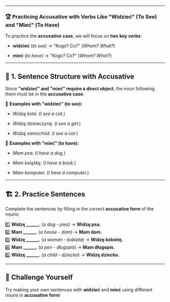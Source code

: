 
---
### 🏆 **Practicing Accusative with Verbs Like "Widzieć" (To See) and "Mieć" (To Have)**

To practice the **accusative case**, we will focus on **two key verbs**:

- **widzieć** (_to see_) → "Kogo? Co?" (_Whom? What?_)
    
- **mieć** (_to have_) → "Kogo? Co?" (_Whom? What?_)
    

---

## 📖 **1. Sentence Structure with Accusative**

Since **"widzieć" and "mieć" require a direct object**, the noun following them must be in the **accusative case**.

🔹 **Examples with "widzieć" (to see):**

- _Widzę kota._ (_I see a cat._)
    
- _Widzę dziewczynę._ (_I see a girl._)
    
- _Widzę samochód._ (_I see a car._)
    

🔹 **Examples with "mieć" (to have):**

- _Mam psa._ (_I have a dog._)
    
- _Mam książkę._ (_I have a book._)
    
- _Mam komputer._ (_I have a computer._)
    

---

## 🏗 **2. Practice Sentences**

Complete the sentences by filling in the correct **accusative form** of the nouns:

1️⃣ **Widzę ______.** (_a dog - pies_) → **Widzę psa.**  
2️⃣ **Mam ______.** (_a house - dom_) → **Mam dom.**  
3️⃣ **Widzę ______.** (_a woman - kobieta_) → **Widzę kobietę.**  
4️⃣ **Mam ______.** (_a pen - długopis_) → **Mam długopis.**  
5️⃣ **Widzę ______.** (_a child - dziecko_) → **Widzę dziecko.**

---

## 🚀 **Challenge Yourself**

Try making your own sentences with **widzieć** and **mieć** using different nouns in **accusative form**!